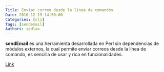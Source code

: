 ```yaml
---
Title: Enviar correo desde la línea de comandos
Date: 2016-12-19 14:50:00
Categories: [cli]
Tags: [sendemail]
Authors: sedlav
---
```


**sendEmail** es una herramienta desarrollada en Perl sin dependencias de módulos externos, la cual permite enviar correos desde la línea de comando, es sencilla de usar y rica en funcionalidades.

[Link](http://www.librebyte.net/gnulinux/enviar-correo-desde-la-linea-de-comandos/)
